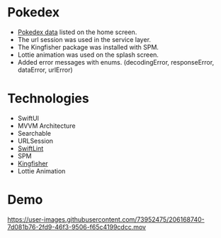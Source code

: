 # Pokedex

- <a href="https://pokedex-bb36f.firebaseio.com/pokemon.json">Pokedex data</a> listed on the home screen.
- The url session was used in the service layer.
- The Kingfisher package was installed with SPM.
- Lottie animation was used on the splash screen.
- Added error messages with enums. (decodingError, responseError, dataError, urlError)

# Technologies 

- SwiftUI
- MVVM Architecture
- Searchable
- URLSession
- <a href="https://github.com/realm/SwiftLint">SwiftLint</a> 
- SPM
- <a href="https://github.com/onevcat/Kingfisher">Kingfisher</a> 
- Lottie Animation

# Demo

https://user-images.githubusercontent.com/73952475/206168740-7d081b76-2fd9-46f3-9506-f65c4199cdcc.mov
